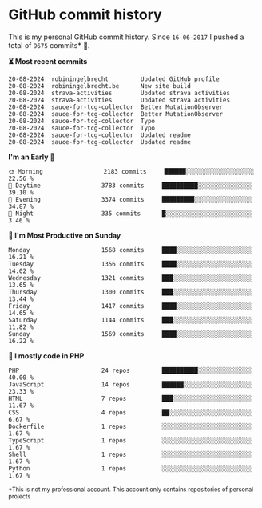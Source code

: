 # GitHub commit history
This is my personal GitHub commit history. Since <!--START_SECTION:first-commit-date-->`16-06-2017`<!--END_SECTION:first-commit-date--> I pushed a total of <!--START_SECTION:total-commit-count-->`9675`<!--END_SECTION:total-commit-count--> commits* 🎉.

<!--START_SECTION:most-recent-commits-->
**⏳ Most recent commits**
                                        
```text
20-08-2024  robiningelbrecht         Updated GitHub profile
20-08-2024  robiningelbrecht.be      New site build
20-08-2024  strava-activities        Updated strava activities
20-08-2024  strava-activities        Updated strava activities
20-08-2024  sauce-for-tcg-collector  Better MutationObserver
20-08-2024  sauce-for-tcg-collector  Better MutationObserver
20-08-2024  sauce-for-tcg-collector  Typo
20-08-2024  sauce-for-tcg-collector  Typo
20-08-2024  sauce-for-tcg-collector  Updated readme
20-08-2024  sauce-for-tcg-collector  Updated readme
```
<!--END_SECTION:most-recent-commits-->  

<!--START_SECTION:commits-per-day-time-->
**I&#039;m an Early 🐤**

```text
🌞 Morning                 2183 commits     ██████░░░░░░░░░░░░░░░░░░░   22.56 %
🌆 Daytime                 3783 commits     ██████████░░░░░░░░░░░░░░░   39.10 %
🌃 Evening                 3374 commits     █████████░░░░░░░░░░░░░░░░   34.87 %
🌙 Night                   335 commits      █░░░░░░░░░░░░░░░░░░░░░░░░   3.46 %
```
<!--END_SECTION:commits-per-day-time-->  

<!--START_SECTION:commits-per-weekday-->
**📅 I&#039;m Most Productive on Sunday**

```text
Monday                    1568 commits     ████░░░░░░░░░░░░░░░░░░░░░   16.21 %
Tuesday                   1356 commits     ████░░░░░░░░░░░░░░░░░░░░░   14.02 %
Wednesday                 1321 commits     ███░░░░░░░░░░░░░░░░░░░░░░   13.65 %
Thursday                  1300 commits     ███░░░░░░░░░░░░░░░░░░░░░░   13.44 %
Friday                    1417 commits     ████░░░░░░░░░░░░░░░░░░░░░   14.65 %
Saturday                  1144 commits     ███░░░░░░░░░░░░░░░░░░░░░░   11.82 %
Sunday                    1569 commits     ████░░░░░░░░░░░░░░░░░░░░░   16.22 %
```
<!--END_SECTION:commits-per-weekday-->  

<!--START_SECTION:repos-per-language-->
**💬 I mostly code in PHP**

```text
PHP                       24 repos         ██████████░░░░░░░░░░░░░░░   40.00 %
JavaScript                14 repos         ██████░░░░░░░░░░░░░░░░░░░   23.33 %
HTML                      7 repos          ███░░░░░░░░░░░░░░░░░░░░░░   11.67 %
CSS                       4 repos          ██░░░░░░░░░░░░░░░░░░░░░░░   6.67 %
Dockerfile                1 repos          ░░░░░░░░░░░░░░░░░░░░░░░░░   1.67 %
TypeScript                1 repos          ░░░░░░░░░░░░░░░░░░░░░░░░░   1.67 %
Shell                     1 repos          ░░░░░░░░░░░░░░░░░░░░░░░░░   1.67 %
Python                    1 repos          ░░░░░░░░░░░░░░░░░░░░░░░░░   1.67 %
```
<!--END_SECTION:repos-per-language-->  

<sub>*This is not my professional account. This account only contains repositories of personal projects</sub>
